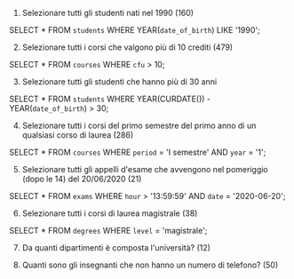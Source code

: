 1. Selezionare tutti gli studenti nati nel 1990 (160)

SELECT *
FROM `students`
WHERE YEAR(`date_of_birth`) LIKE '1990';

2. Selezionare tutti i corsi che valgono più di 10 crediti (479)

SELECT *
FROM `courses`
WHERE `cfu` > 10;

3. Selezionare tutti gli studenti che hanno più di 30 anni

SELECT *
FROM `students`
WHERE YEAR(CURDATE()) - YEAR(`date_of_birth`) > 30;

4. Selezionare tutti i corsi del primo semestre del primo anno di un qualsiasi corso di
laurea (286)

SELECT *
FROM `courses`
WHERE `period` = 'I semestre'
AND `year` = '1';

5. Selezionare tutti gli appelli d'esame che avvengono nel pomeriggio (dopo le 14) del
20/06/2020 (21)

SELECT *
FROM `exams`
WHERE `hour` > '13:59:59'
AND `date` = '2020-06-20';

6. Selezionare tutti i corsi di laurea magistrale (38)

SELECT *
FROM `degrees`
WHERE `level` = 'magistrale';

7. Da quanti dipartimenti è composta l'università? (12)


8. Quanti sono gli insegnanti che non hanno un numero di telefono? (50)